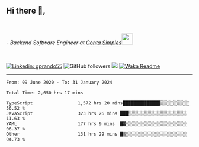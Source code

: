 <h2>Hi there  👋,</h2> </br>

<p><em>- Backend Software Engineer at <a href="https://contasimples.com">Conta Simples</a><img src="https://media.giphy.com/media/WUlplcMpOCEmTGBtBW/giphy.gif" width="30"> 
</em></p></br>


[![Linkedin: gprando55](https://img.shields.io/badge/-gprando55-blue?style=flat-square&logo=Linkedin&logoColor=white&link=https://www.linkedin.com/in/prandogabriel/)](https://www.linkedin.com/in/prandogabriel)
![GitHub followers](https://img.shields.io/github/followers/prandogabriel?label=Follow&style=social)
![](https://visitor-badge.glitch.me/badge?page_id=prandogabriel.prandogabriel)
[![Waka Readme](https://github.com/prandogabriel/prandogabriel/actions/workflows/update-stats.yml.yml/badge.svg)](https://github.com/prandogabriel/prandogabriel/actions/workflows/update-stats.yml.yml)

---

<!--START_SECTION:waka-->

```golang
From: 09 June 2020 - To: 31 January 2024

Total Time: 2,650 hrs 17 mins

TypeScript                 1,572 hrs 20 mins██████████████░░░░░░░░░░░   56.52 %
JavaScript                 323 hrs 26 mins ███░░░░░░░░░░░░░░░░░░░░░░   11.63 %
YAML                       177 hrs 9 mins  █▓░░░░░░░░░░░░░░░░░░░░░░░   06.37 %
Other                      131 hrs 29 mins █▒░░░░░░░░░░░░░░░░░░░░░░░   04.73 %
```

<!--END_SECTION:waka-->
